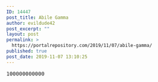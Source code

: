 ```yaml
---
ID: 14447
post_title: Abile Gamma
author: evildude42
post_excerpt: ""
layout: post
permalink: >
  https://portalrepository.com/2019/11/07/abile-gamma/
published: true
post_date: 2019-11-07 13:10:25
---
```



<pre>100000000000</pre>